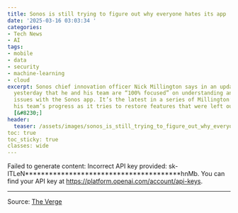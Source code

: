 ```yaml
---
title: Sonos is still trying to figure out why everyone hates its app
date: '2025-03-16 03:03:34 '
categories:
- Tech News
- AI
tags:
- mobile
- data
- security
- machine-learning
- cloud
excerpt: Sonos chief innovation officer Nick Millington says in an update published
  yesterday that he and his team are “100% focused” on understanding and addressing
  issues with the Sonos app. It’s the latest in a series of Millington’s posts sharing
  his team’s progress as it tries to restore features that were left out of the app’s
  [&#8230;]
header:
  teaser: /assets/images/sonos_is_still_trying_to_figure_out_why_everyone_h_20250316030334.png
toc: true
toc_sticky: true
classes: wide
---
```


Failed to generate content: Incorrect API key provided: sk-ITLeN***************************************hnMb. You can find your API key at https://platform.openai.com/account/api-keys.

---

Source: [The Verge](https://www.theverge.com/news/630883/sonos-update-new-features-future-updates)